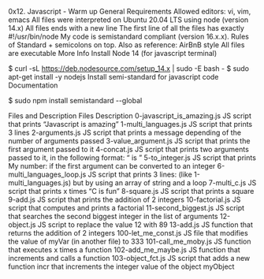 0x12. Javascript - Warm up
General Requirements
Allowed editors: vi, vim, emacs
All files were interpreted on Ubuntu 20.04 LTS using node (version 14.x)
All files ends with a new line
The first line of all the files has exactly #!/usr/bin/node
My code is semistandard compliant (version 16.x.x). Rules of Standard + semicolons on top. Also as reference: AirBnB style
All files are executable
More Info
Install Node 14 (for javascript terminal)

$ curl -sL https://deb.nodesource.com/setup_14.x | sudo -E bash -
$ sudo apt-get install -y nodejs
Install semi-standard for javascript code Documentation

$ sudo npm install semistandard --global

Files and Description
Files	Description
0-javascript_is_amazing.js	JS script that prints “Javascript is amazing”
1-multi_languages.js	JS script that prints 3 lines
2-arguments.js	JS script that prints a message depending of the number of arguments passed
3-value_argument.js	JS script that prints the first argument passed to it
4-concat.js	JS script that prints two arguments passed to it, in the following format: “ is ”
5-to_integer.js	JS script that prints My number: if the first argument can be converted to an integer
6-multi_languages_loop.js	JS script that prints 3 lines: (like 1-multi_languages.js) but by using an array of string and a loop
7-multi_c.js	JS script that prints x times “C is fun”
8-square.js	JS script that prints a square
9-add.js	JS script that prints the addition of 2 integers
10-factorial.js	JS script that computes and prints a factorial
11-second_biggest.js	JS script that searches the second biggest integer in the list of arguments
12-object.js	JS script to replace the value 12 with 89
13-add.js	JS function that returns the addition of 2 integers
100-let_me_const.js	JS file that modifies the value of myVar (in another file) to 333
101-call_me_moby.js	JS function that executes x times a function
102-add_me_maybe.js	JS function that increments and calls a function
103-object_fct.js	JS script that adds a new function incr that increments the integer value of the object myObject
